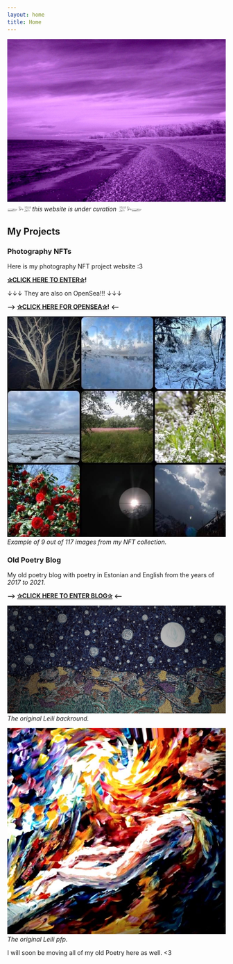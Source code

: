 ```yaml
---
layout: home
title: Home
---
```


![](/images/lillahiiumaa.png) 
*𓆃𓅩𓅛 this website is under curation 𓅛𓅩𓆃*

## My Projects

### Photography NFTs

Here is my photography NFT project website :3

**[✰CLICK HERE TO ENTER✰](https://leilis.carrd.co/)!**

↓↓↓ They are also on OpenSea!!! ↓↓↓

**-->** **[✰CLICK HERE FOR OPENSEA✰](https://opensea.io/collection/leilis)!** **<--**

![](/images/leilisnft.png)
*Example of 9 out of 117 images from my NFT collection.*

### Old Poetry Blog

My old poetry blog with poetry in Estonian and English from the years of *2017 to 2021*.

**-->** **[✰CLICK HERE TO ENTER BLOG✰](https://laternapoiss.blogspot.com/)** **<--**

![](/images/leilibackround.png)
*The original Leili backround.*

![](/images/leilioldpfp.png)
*The original Leili pfp.*

I will soon be moving all of my old Poetry here as well. <3
